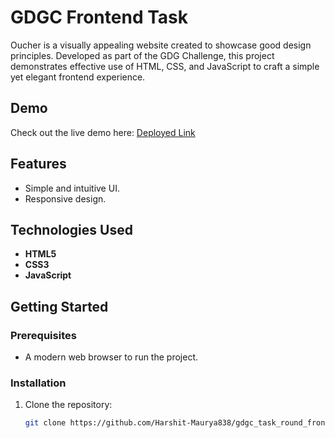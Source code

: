 # GDGC Frontend Task

Oucher is a visually appealing website created to showcase good design principles. Developed as part of the GDG Challenge, this project demonstrates effective use of HTML, CSS, and JavaScript to craft a simple yet elegant frontend experience.

## Demo

Check out the live demo here: [Deployed Link](https://harshit-maurya838.github.io/gdgc_task_round_frontend/)

## Features

- Simple and intuitive UI.
- Responsive design.

## Technologies Used

- **HTML5**
- **CSS3**
- **JavaScript**

## Getting Started

### Prerequisites
- A modern web browser to run the project.

### Installation
1. Clone the repository:
   ```bash
   git clone https://github.com/Harshit-Maurya838/gdgc_task_round_frontend.git
